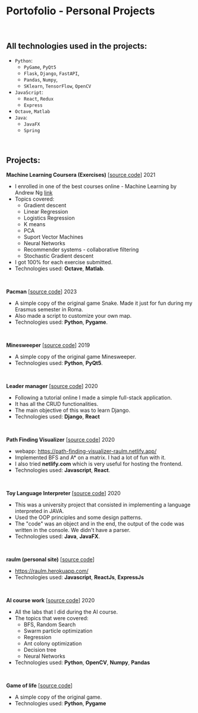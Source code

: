 # Portofolio - Personal Projects


<br />

## All technologies used in the projects:
  - `Python`:
    - `PyGame`, `PyQt5`
    - `Flask`, `Django`, `FastAPI`, 
    - `Pandas`, `Numpy`, 
    - `SKlearn`, `TensorFlow`, `OpenCV`
  - `JavaScript`:
    - `React`, `Redux`
    - `Express`
  - `Octave`, `Matlab`
  - `Java`:
    - `JavaFX`
    - `Spring`

<br />


## Projects:

**Machine Learning Coursera (Exercises)** \[[source code](https://github.com/raulmogos/machine-learning-coursera)] 2021
- I enrolled in one of the best courses online - Machine Learning by Andrew Ng [link](https://www.coursera.org/specializations/machine-learning-introduction)
- Topics covered:
  - Gradient descent 
  - Linear Regression
  - Logistics Regression
  - K means
  - PCA
  - Suport Vector Machines
  - Neural Networks
  - Recommender systems - collaborative filtering
  - Stochastic Gradient descent
- I got 100% for each exercise submitted.
- Technologies used: **Octave**, **Matlab**.

<br />

**Pacman** \[[source code](https://github.com/raulmogos/pacman)] 2023
- A simple copy of the original game Snake. Made it just for fun during my Erasmus semester in Roma.
- Also made a script to customize your own map.
- Technologies used: **Python**, **Pygame**.

<br />

**Minesweeper** \[[source code](https://github.com/raulmogos/MineSweeper)] 2019
- A simple copy of the original game Minesweeper.
- Technologies used: **Python**, **PyQt5**.

<br />

**Leader manager** \[[source code](https://github.com/raulmogos/react-django-app)] 2020
- Following a tutorial online I made a simple full-stack application.
- It has all the CRUD functionalities.
- The main objective of this was to learn Django.
- Technologies used: **Django**, **React**

<br />

**Path Finding Visualizer** \[[source code](https://github.com/raulmogos/path-finding-visualizer)] 2020
- webapp: https://path-finding-visualizer-raulm.netlify.app/
- Implemented BFS and A* on a matrix. I had a lot of fun with it.
- I also tried **netlify.com** which is very useful for hosting the frontend.
- Technologies used: **Javascript**, **React**.

<br />

**Toy Language Interpreter** \[[source code](https://github.com/raulmogos/Toy-Language-Interpreter/tree/raul/6)] 2020
- This was a university project that consisted in implementing a language interpreted in JAVA.
- Used the OOP principles and some design patterns.
- The "code" was an object and in the end, the output of the code was written in the console. We didn't have a parser. 
- Technologies used: **Java**, **JavaFX**.

<br />

**raulm (personal site)** \[[source code](https://github.com/raulmogos/raulm)]
- https://raulm.herokuapp.com/
- Technologies used: **Javascript**, **ReactJs**, **ExpressJs**

<br />

**AI course work** \[[source code](https://github.com/raulmogos/AI-course-work)] 2020
- All the labs that I did during the AI course.
- The topics that were covered:
  - BFS, Random Search
  - Swarm particle optimization
  - Regression
  - Ant colony optimization
  - Decision tree
  - Neural Networks
- Technologies used: **Python**, **OpenCV**, **Numpy**, **Pandas**
 
<br />

**Game of life** \[[source code](https://github.com/raulmogos/game-of-life)]
- A simple copy of the original game.
- Technologies used: **Python**, **Pygame**

<br />
